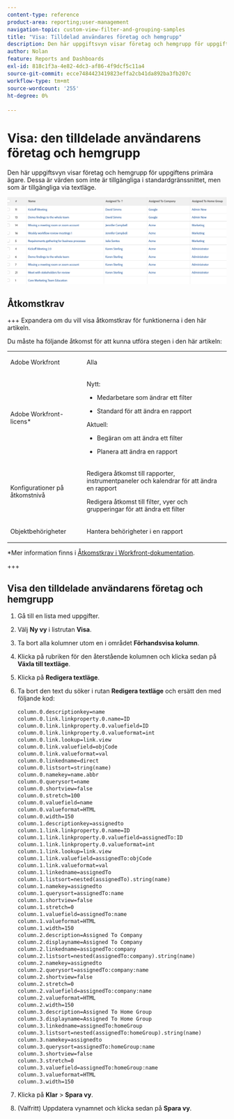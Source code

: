```yaml
---
content-type: reference
product-area: reporting;user-management
navigation-topic: custom-view-filter-and-grouping-samples
title: "Visa: Tilldelad användares företag och hemgrupp"
description: Den här uppgiftsvyn visar företag och hemgrupp för uppgiftens primära ägare. Dessa är värden som inte är tillgängliga i standardgränssnittet, men som är tillgängliga via textläge.
author: Nolan
feature: Reports and Dashboards
exl-id: 818c1f3a-4e82-4dc3-af86-4f9dcf5c11a4
source-git-commit: ecce7484423419823effa2cb41da892ba3fb207c
workflow-type: tm+mt
source-wordcount: '255'
ht-degree: 0%

---
```


# Visa: den tilldelade användarens företag och hemgrupp

<!--Audited: 11/2024-->

Den här uppgiftsvyn visar företag och hemgrupp för uppgiftens primära ägare. Dessa är värden som inte är tillgängliga i standardgränssnittet, men som är tillgängliga via textläge.

![](assets/view--assigned-user-s-company-and-home-group-350x80.png)

## Åtkomstkrav

+++ Expandera om du vill visa åtkomstkrav för funktionerna i den här artikeln.

Du måste ha följande åtkomst för att kunna utföra stegen i den här artikeln:

<table style="table-layout:auto"> 
 <col> 
 <col> 
 <tbody> 
  <tr> 
   <td role="rowheader">Adobe Workfront</td> 
   <td> <p>Alla</p> </td> 
  </tr> 
  <tr> 
   <td role="rowheader">Adobe Workfront-licens*</td> 
   <td> 
    <p>Nytt:</p>
   <ul><li><p>Medarbetare som ändrar ett filter </p></li>
   <li><p>Standard för att ändra en rapport</p></li> </ul>

<p>Aktuell:</p>
   <ul><li><p>Begäran om att ändra ett filter </p></li>
   <li><p>Planera att ändra en rapport</p></li> </ul></td> 
  </tr> 
  <tr> 
   <td role="rowheader">Konfigurationer på åtkomstnivå</td> 
   <td> <p>Redigera åtkomst till rapporter, instrumentpaneler och kalendrar för att ändra en rapport</p> <p>Redigera åtkomst till filter, vyer och grupperingar för att ändra ett filter</p> </td> 
  </tr> 
  <tr> 
   <td role="rowheader">Objektbehörigheter</td> 
   <td> <p>Hantera behörigheter i en rapport</p>  </td> 
  </tr> 
 </tbody> 
</table>

*Mer information finns i [Åtkomstkrav i Workfront-dokumentation](/help/quicksilver/administration-and-setup/add-users/access-levels-and-object-permissions/access-level-requirements-in-documentation.md).

+++

## Visa den tilldelade användarens företag och hemgrupp

1. Gå till en lista med uppgifter.
1. Välj **Ny vy** i listrutan **Visa**.

1. Ta bort alla kolumner utom en i området **Förhandsvisa kolumn**.
1. Klicka på rubriken för den återstående kolumnen och klicka sedan på **Växla till textläge**.
1. Klicka på **Redigera textläge**.
1. Ta bort den text du söker i rutan **Redigera textläge** och ersätt den med följande kod:

   ```
   column.0.descriptionkey=name
   column.0.link.linkproperty.0.name=ID
   column.0.link.linkproperty.0.valuefield=ID
   column.0.link.linkproperty.0.valueformat=int
   column.0.link.lookup=link.view
   column.0.link.valuefield=objCode
   column.0.link.valueformat=val
   column.0.linkedname=direct
   column.0.listsort=string(name)
   column.0.namekey=name.abbr
   column.0.querysort=name
   column.0.shortview=false
   column.0.stretch=100
   column.0.valuefield=name
   column.0.valueformat=HTML
   column.0.width=150
   column.1.descriptionkey=assignedto
   column.1.link.linkproperty.0.name=ID
   column.1.link.linkproperty.0.valuefield=assignedTo:ID
   column.1.link.linkproperty.0.valueformat=int
   column.1.link.lookup=link.view
   column.1.link.valuefield=assignedTo:objCode
   column.1.link.valueformat=val
   column.1.linkedname=assignedTo
   column.1.listsort=nested(assignedTo).string(name)
   column.1.namekey=assignedto
   column.1.querysort=assignedTo:name
   column.1.shortview=false
   column.1.stretch=0
   column.1.valuefield=assignedTo:name
   column.1.valueformat=HTML
   column.1.width=150
   column.2.description=Assigned To Company
   column.2.displayname=Assigned To Company
   column.2.linkedname=assignedTo:company
   column.2.listsort=nested(assignedTo:company).string(name)
   column.2.namekey=assignedto
   column.2.querysort=assignedTo:company:name
   column.2.shortview=false
   column.2.stretch=0
   column.2.valuefield=assignedTo:company:name
   column.2.valueformat=HTML
   column.2.width=150
   column.3.description=Assigned To Home Group
   column.3.displayname=Assigned To Home Group
   column.3.linkedname=assignedTo:homeGroup
   column.3.listsort=nested(assignedTo:homeGroup).string(name)
   column.3.namekey=assignedto
   column.3.querysort=assignedTo:homeGroup:name
   column.3.shortview=false
   column.3.stretch=0
   column.3.valuefield=assignedTo:homeGroup:name
   column.3.valueformat=HTML
   column.3.width=150
   ```

1. Klicka på **Klar** > **Spara vy**.
1. (Valfritt) Uppdatera vynamnet och klicka sedan på **Spara vy**.
